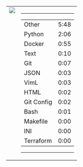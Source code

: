 
<table><tr>
<td valign="top">
  <img src="https://wakatime.com/share/@Aperture/0cd21d5d-ac4f-458d-9c71-d06f479c1297.png" />
</td>

<td valign="top">
  <hr>
  <table>
    <tr><td>Other</td><td>5:48</td></tr><tr><td>Python</td><td>2:06</td></tr><tr><td>Docker</td><td>0:55</td></tr><tr><td>Text</td><td>0:10</td></tr><tr><td>Git</td><td>0:07</td></tr><tr><td>JSON</td><td>0:03</td></tr><tr><td>VimL</td><td>0:03</td></tr><tr><td>HTML</td><td>0:02</td></tr><tr><td>Git Config</td><td>0:02</td></tr><tr><td>Bash</td><td>0:01</td></tr><tr><td>Makefile</td><td>0:00</td></tr><tr><td>INI</td><td>0:00</td></tr><tr><td>Terraform</td><td>0:00</td></tr>
  </table>
  <hr>
</td>
</tr></table>

